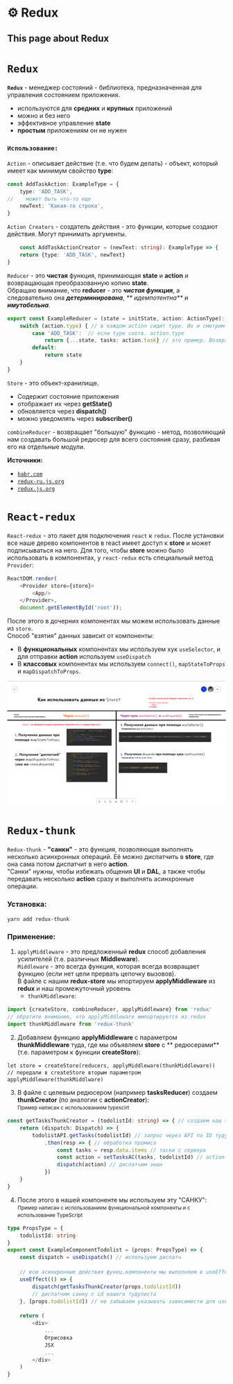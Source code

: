# ⚙️ Redux #

## This page about Redux 

# `Redux`

**`Redux`** - менеджер состояний - библиотека, предназначенная для управления состоянием приложения.

* используются для **средних** и **крупных** приложений
* можно и без него
* эффективное управление **state**
* **простым** приложениям он не нужен

### **`Использование:`**

`Action` - описывает действие (т.е. что будем делать) - объект, который имеет как минимум свойство **type**:

```typescript
const AddTaskAction: ExampleType = {
    type: 'ADD_TASK',
//    может быть что-то еще
    newText: 'Какая-то строка',
}
```  

`Action Creators` - создатель действия - это функции, которые создают действия. Могут принимать аргументы.

```typescript
    const AddTaskActionCreator = (newText: string): ExampleType => {
    return {type: 'ADD_TASK', newText}
}
```  

`Reducer` - это **чистая** функция, принимающая **state** и **action** и возвращающая преобразованную копию **state**.  
Обращаю внимание, что **reducer** - это _**чистая функция**_, а следовательно она _**детерминирована**_, _**
идемпотентна**_ и _**имутабельна**_.

```typescript
export const ExampleReducer = (state = initState, action: ActionType): ExampleTypeState => { // к нам приходит state и action
    switch (action.type) { // в каждом action сидит type. Их и смотрим
        case 'ADD_TASK':  // если type соотв. action.type
            return {...state, tasks: action.task} // это пример. Возвращает имзенененную копию state
        default:
            return state
    }
}
```  

`Store` - это объект-хранилище.

* Содержит состояние приложения
* отображает их через **getState()**
* обновляется через **dispatch()**
* можно уведомлять через **subscriber()**

`combineReducer` - возвращает "большую" функцию - метод, позволяющий нам создавать большой редюсер для всего состояния
сразу, разбивая его на отдельные модули.

**Источники:**

* [`habr.com`](https://habr.com/ru/post/498860/)
* [`redux-ru.js.org`](https://redux-ru.js.org/#documentation)
* [`redux.js.org`](https://redux.js.org/introduction/getting-started)

# `React-redux`

`React-redux` - это пакет для подключения `react` к `redux`. После установки все наше дерево компонентов в react имеет
доступ к **store** и может подписываться на него. Для того, чтобы **store** можно было использовать в компонентах,
у `react-redux` есть специальный метод `Provider`:

```typescript jsx
ReactDOM.render(
    <Provider store={store}>
        <App/>
    </Provider>,
    document.getElementById('root'));
```  

После этого в дочерних компонентах мы можем использовать данные из `store`.  
Способ "взятия" данных зависит от компоненты:

* В __функциональных__ компонентах мы используем хук `useSelector`, и для отправки **action** используем `useDispatch`
* В __классовых__ компонентах мы используем `connect()`, `mapStateToProps` и `mapDispatchToProps`.

![table-connect](./assets/about_connect.png)

# `Redux-thunk`

`Redux-thunk` - **"санки"** - это функция, позволяющая выполнять несколько асинхронных операций. Её можно диспатчить
в **store**, где она сама потом диспатчит в него **action**.  
"Санки" нужны, чтобы избежать общения **UI** и **DAL**, а также чтобы передавать несколько **action** сразу и выполнять
асинхронные операции.

### Установка:

```shell
yarn add redux-thunk
```  

### Применение:

1. `applyMiddleware` - это предложенный **redux** способ добавления усилителей (т.е. различных **Middleware**).  
   `Middleware` - это всегда функция, которая всегда возвращает функцию (если нет цели прервать цепочку вызовов).  
   В файле с нашим **redux-store** мы ипортируем **applyMiddleware** из **redux** и наш промежуточный уровень
    - `thunkMiddleware`:

```js
import {createStore, combineReducer, applyMiddleware} from 'redux'
// обратите внимание, что applyMiddleware импортируется из redux
import thunkMiddleware from 'redux-thunk'
```  

2. Добавляем функцию **applyMiddleware** с параметром **thunkMiddleware** туда, где мы объявляем **store** с **
   редюсерами** (т.е. параметром к функции **createStore**):

```JS
let store = createStore(reducers, applyMiddleware(thunkMiddleware))
// передали в createStore вторым параметром applyMiddleware(thunkMiddlware)
```  

3. В файле с целевым редюсером (например **tasksReducer**) создаем **thunkCreator** (по аналогии с **actionCreator**):  
   <small>Пример написан с использованием typescirt</small>

```Typescript
const getTasksThunkCreator = (todolistId: string) => { // создаем наш thunk creator
    return (dispatch: Dispatch) => {
        todolistAPI.getTasks(todolistId) // запрос через API по ID тудулиста
            .then(resp => { // обработка промиса
                const tasks = resp.data.items // таски с сервера
                const action = setTasksAC(tasks, todolistId) // action
                dispatch(action) // диспатчим экшн
            })
    }
}
```  

4. После этого в нашей компоненте мы используем эту "САНКУ":  
   <small>Пример написан с использованием функциональной компоненты и с использование TypeScript</small>

```typescript jsx
type PropsType = {
    todolistId: string
}
export const ExampleComponentTodolist = (props: PropsType) => {
    const dispatch = useDispatch() // используем диспатч

    // всю асинхронные действия функц.компоненты мы выполняем в useEffect:
    useEffect(() => {
        dispatch(getTasksThunkCreator(props.todolistId))
        // диспатчим санку с id нашего тудулиста
    }, [props.todolistId]) // не забываем указывать зависимости для useEffect

    return (
        <div>
            ...
            Отрисовка
            JSX
            ...
        </div>
    )
}
```  
